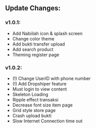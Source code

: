 ## Update Changes:

### v1.0.1:
+ Add Nabiilah icon & splash screen
+ Change color theme
+ Add bukti transfer upload
+ Add search product
+ Theming register page

### v1.0.2:
+ (!) Change UserID with phone number
+ (!) Add Dropshiper feature
+ Must login to view content
+ Skeleton Loading
+ Ripple effect transaksi
+ Decrease font size item page
+ Grid style store page
+ Crash upload bukti
+ Slow Internet Connection time out
